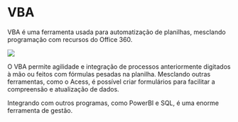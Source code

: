 # VBA

VBA é uma ferramenta usada para automatização de planilhas, mesclando programação com recursos do Office 360.

<img src= "https://i.pinimg.com/564x/41/3c/92/413c923b9645b79317311483c43bc240.jpg">

O VBA permite agilidade e integração de processos anteriormente digitados à mão ou feitos com fórmulas pesadas
na planilha. Mesclando outras ferramentas, como o Acess, é possível criar formulários para facilitar a
compreensão e atualização de dados.

Integrando com outros programas, como PowerBI e SQL, é uma enorme ferramenta de gestão.
